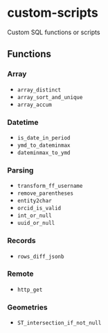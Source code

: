 # custom-scripts
Custom SQL functions or scripts

## Functions
### Array

- `array_distinct`
- `array_sort_and_unique`
- `array_accum`

### Datetime

- `is_date_in_period`
- `ymd_to_dateminmax`
- `dateminmax_to_ymd`

### Parsing
- `transform_ff_username`
- `remove_parentheses`
- `entity2char`
- `orcid_is_valid`
- `int_or_null`
- `uuid_or_null`

### Records
- `rows_diff_jsonb`

### Remote
- `http_get`

### Geometries
- `ST_intersection_if_not_null`

